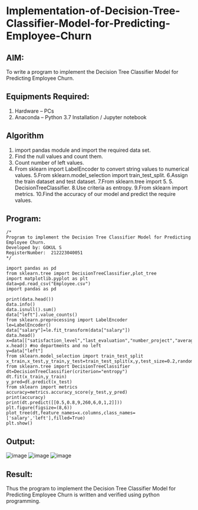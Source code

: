 # Implementation-of-Decision-Tree-Classifier-Model-for-Predicting-Employee-Churn

## AIM:
To write a program to implement the Decision Tree Classifier Model for Predicting Employee Churn.

## Equipments Required:
1. Hardware – PCs
2. Anaconda – Python 3.7 Installation / Jupyter notebook

## Algorithm
1. import pandas module and import the required data set.
2. Find the null values and count them.
3. Count number of left values.
4. From sklearn import LabelEncoder to convert string values to numerical values. 5.From sklearn.model_selection import train_test_split. 6.Assign the train dataset and test dataset. 7.From sklearn.tree import 5. 5. DecisionTreeClassifier. 8.Use criteria as entropy. 9.From sklearn import metrics. 10.Find the accuracy of our model and predict the require values.

## Program:
```
/*
Program to implement the Decision Tree Classifier Model for Predicting Employee Churn.
Developed by: GOKUL S
RegisterNumber:  212223040051
*/
```
```
import pandas as pd
from sklearn.tree import DecisionTreeClassifier,plot_tree
import matplotlib.pyplot as plt
data=pd.read_csv("Employee.csv")
import pandas as pd

print(data.head())
data.info()
data.isnull().sum()
data["left"].value_counts()
from sklearn.preprocessing import LabelEncoder
le=LabelEncoder()
data["salary"]=le.fit_transform(data["salary"])
data.head()
x=data[["satisfaction_level","last_evaluation","number_project","average_montly_hours","time_spend_company","Work_accident","promotion_last_5years","salary"]]
x.head() #no departments and no left
y=data["left"]
from sklearn.model_selection import train_test_split
x_train,x_test,y_train,y_test=train_test_split(x,y,test_size=0.2,random_state=100)
from sklearn.tree import DecisionTreeClassifier
dt=DecisionTreeClassifier(criterion="entropy")
dt.fit(x_train,y_train)
y_pred=dt.predict(x_test)
from sklearn import metrics
accuracy=metrics.accuracy_score(y_test,y_pred)
print(accuracy)
print(dt.predict([[0.5,0.8,9,260,6,0,1,2]]))
plt.figure(figsize=(8,6))
plot_tree(dt,feature_names=x.columns,class_names=['salary','left'],filled=True)
plt.show()
```
## Output:
![image](https://github.com/user-attachments/assets/c165ff33-9904-431b-898b-ec091a7ec4d3)
![image](https://github.com/user-attachments/assets/a7e8904b-6207-4840-beb5-da522130333f)
![image](https://github.com/user-attachments/assets/662e467f-cf8c-4bb2-a0da-2ecaa70d070b)




## Result:
Thus the program to implement the  Decision Tree Classifier Model for Predicting Employee Churn is written and verified using python programming.
